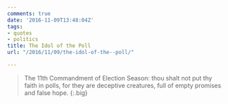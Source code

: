 ```yaml
---
comments: true
date: '2016-11-09T13:48:04Z'
tags:
- quotes
- politics
title: The Idol of the Poll
url: "/2016/11/09/the-idol-of-the--poll/"

---
```

>The 11th Commandment of Election Season: thou shalt not put thy faith in polls, for they are deceptive creatures, full of empty promises and false hope.
{:.big}

